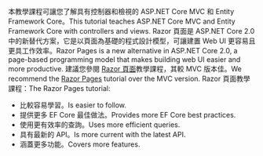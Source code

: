 <span data-ttu-id="0f316-101">本教學課程可讓您了解具有控制器和檢視的 ASP.NET Core MVC 和 Entity Framework Core。</span><span class="sxs-lookup"><span data-stu-id="0f316-101">This tutorial teaches ASP.NET Core MVC and Entity Framework Core with controllers and views.</span></span> <span data-ttu-id="0f316-102">Razor 頁面是 ASP.NET Core 2.0 中的新替代方案，它是以頁面為基礎的程式設計模型，可讓建置 Web UI 更容易且更具工作效率。</span><span class="sxs-lookup"><span data-stu-id="0f316-102">Razor Pages is a new alternative in ASP.NET Core 2.0, a page-based programming model that makes building web UI easier and more productive.</span></span> <span data-ttu-id="0f316-103">建議您參閱 [Razor 頁面](xref:data/ef-rp/intro)教學課程，其較 MVC 版本佳。</span><span class="sxs-lookup"><span data-stu-id="0f316-103">We recommend the [Razor Pages](xref:data/ef-rp/intro) tutorial over the MVC version.</span></span> <span data-ttu-id="0f316-104">Razor 頁面教學課程：</span><span class="sxs-lookup"><span data-stu-id="0f316-104">The Razor Pages tutorial:</span></span>

* <span data-ttu-id="0f316-105">比較容易學習。</span><span class="sxs-lookup"><span data-stu-id="0f316-105">Is easier to follow.</span></span>
* <span data-ttu-id="0f316-106">提供更多 EF Core 最佳做法。</span><span class="sxs-lookup"><span data-stu-id="0f316-106">Provides more EF Core best practices.</span></span>
* <span data-ttu-id="0f316-107">使用更有效率的查詢。</span><span class="sxs-lookup"><span data-stu-id="0f316-107">Uses more efficient queries.</span></span>
* <span data-ttu-id="0f316-108">具有最新的 API。</span><span class="sxs-lookup"><span data-stu-id="0f316-108">Is more current with the latest API.</span></span>
* <span data-ttu-id="0f316-109">涵蓋更多功能。</span><span class="sxs-lookup"><span data-stu-id="0f316-109">Covers more features.</span></span>
